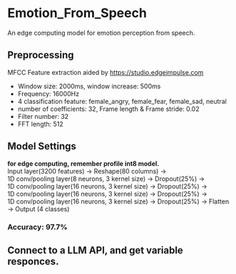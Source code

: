# Emotion_From_Speech
An edge computing model for emotion perception from speech. 

## Preprocessing
MFCC Feature extraction aided by https://studio.edgeimpulse.com
- Window size: 2000ms, window increase: 500ms
- Frequency: 16000Hz
- 4 classification feature: female_angry, female_fear, female_sad, neutral
- number of coefficients: 32, Frame length & Frame stride: 0.02
- Filter number: 32
- FFT length: 512

## Model Settings
**for edge computing, remember profile int8 model.**  
Input layer(3200 features) -> Reshape(80 columns) ->   
1D conv/pooling layer(8 neurons, 3 kernel size) -> Dropout(25%) ->   
1D conv/pooling layer(16 neurons, 3 kernel size) -> Dropout(25%) ->   
1D conv/pooling layer(16 neurons, 3 kernel size) -> Dropout(25%) ->   
1D conv/pooling layer(16 neurons, 3 kernel size) -> Dropout(25%) -> Flatten -> 
Output (4 classes)  

### Accuracy: 97.7%

## Connect to a LLM API, and get variable responces.
